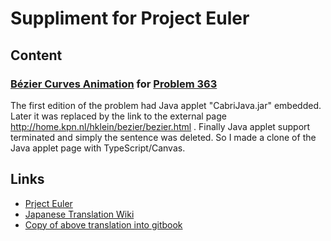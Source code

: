 # Suppliment for Project Euler

## Content

### [Bézier Curves Animation](./bezier/bezier.html) for [Problem 363](https://projecteuler.net/problem=363)

The first edition of the problem had Java applet "CabriJava.jar" embedded.
Later it was replaced by the link to the external page http://home.kpn.nl/hklein/bezier/bezier.html .
Finally Java applet support terminated and simply the sentence was deleted.
So I made a clone of the Java applet page with TypeScript/Canvas.

## Links

- [Prject Euler](https://projecteuler.net/)
- [Japanese Translation Wiki](http://odz.sakura.ne.jp/projecteuler/index.php)
- [Copy of above translation into gitbook](https://project-euler-ja.gitbook.io/project-euler-ja/)
